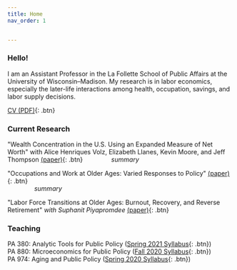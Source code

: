 ```yaml
---
title: Home
nav_order: 1


---
```


### Hello!
I am an Assistant Professor in the La Follette School of Public Affairs at the University of Wisconsin–Madison. My research is in labor economics, especially the later-life interactions among health, occupation, savings, and labor supply decisions.  

[CV (PDF)](docs/Jacobs_CV_Sept2020.pdf){: .btn}

### Current Research 
"Wealth Concentration in the U.S. Using an Expanded Measure of Net Worth" with Alice Henriques Volz, Elizabeth Llanes, Kevin Moore, and Jeff Thompson [(paper)](papers/Wealth_Concentration_Expanded_NW.pdf){: .btn}
&emsp;&emsp;&emsp;&emsp;<i> summary </i>

"Occupations and Work at Older Ages: Varied Responses to Policy" [(paper)](papers/VariedResponses-Policy.pdf){: .btn}
<br> 
&emsp;&emsp;&emsp;&emsp;<i> summary </i>

"Labor Force Transitions at Older Ages: Burnout, Recovery, and Reverse Retirement" *with Suphanit Piyapromdee* [(paper)](papers/ReverseRetirement_March2020.pdf){: .btn}

### Teaching

PA 380: Analytic Tools for Public Policy ([Spring 2021 Syllabus](docs/PA_380_Syllabus_Spring_2021.pdf){: .btn})<br>
PA 880: Microeconomics for Public Policy ([Fall 2020 Syllabus](docs/PA880_Syllabus_Fall2020.pdf){: .btn})<br>
PA 974: Aging and Public Policy ([Spring 2020 Syllabus](docs/PA_974_Aging_Syllabus.pdf){: .btn})


